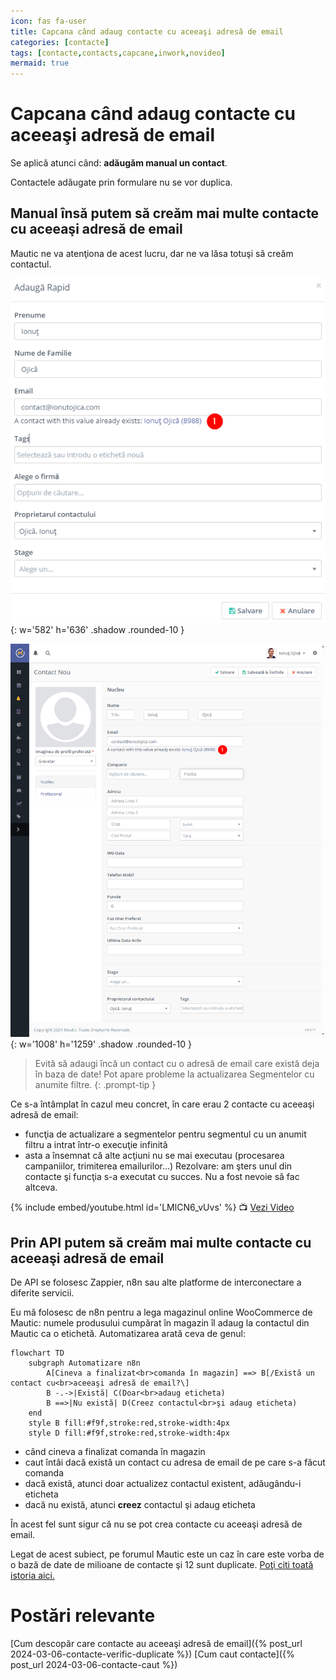 ```yaml
---
icon: fas fa-user
title: Capcana când adaug contacte cu aceeaşi adresă de email
categories: [contacte]
tags: [contacte,contacts,capcane,inwork,novideo]
mermaid: true
---
```


# <i class='fas fa-user'></i> Capcana când adaug contacte cu aceeaşi adresă de email

Se aplică atunci când: **adăugăm manual un contact**.

Contactele adăugate prin formulare nu se vor duplica.

## Manual însă putem să creăm mai multe contacte cu aceeaşi adresă de email

Mautic ne va atenţiona de acest lucru, dar ne va lăsa totuşi să creăm contactul.

![Mautic ne arată că un contact cu aceeaşi adresă de email exista când adăugăm contactul rapid](/assets/img/contacte/2024-03-12-contacte-capcana-adaug-rapid.png){: w='582' h='636' .shadow .rounded-10 }

![Mautic ne arată că un contact cu aceeaşi adresă de email exista când adăugăm contactul normal](/assets/img/contacte/2024-03-12-contacte-capcana-adaug-nou.png){: w='1008' h='1259' .shadow .rounded-10 }

> Evită să adaugi încă un contact cu o adresă de email care există deja în baza de date! Pot apare probleme la actualizarea Segmentelor cu anumite filtre.
{: .prompt-tip }

Ce s-a întâmplat în cazul meu concret, în care erau 2 contacte cu aceeaşi adresă de email:
* funcţia de actualizare a segmentelor pentru segmentul cu un anumit filtru a intrat într-o execuţie infinită
* asta a însemnat că alte acţiuni nu se mai executau (procesarea campaniilor, trimiterea emailurilor...)
Rezolvare: am şters unul din contacte şi funcţia s-a executat cu succes. Nu a fost nevoie să fac altceva.

[//]: # (Comming soon video)

{% include embed/youtube.html id='LMlCN6_vUvs' %}
📺 [Vezi Video](https://www.youtube.com/watch?v=LMlCN6_vUvs)

## Prin API putem să creăm mai multe contacte cu aceeaşi adresă de email
De API se folosesc Zappier, n8n sau alte platforme de interconectare a diferite servicii.

Eu mă folosesc de n8n pentru a lega magazinul online WooCommerce de Mautic: numele produsului cumpărat în magazin îl adaug la contactul din Mautic ca o etichetă. Automatizarea arată ceva de genul:

```mermaid
flowchart TD
    subgraph Automatizare n8n
        A[Cineva a finalizat<br>comanda în magazin] ==> B[/Există un contact cu<br>aceeaşi adresă de email?\]
        B -.->|Există| C(Doar<br>adaug eticheta)
        B ==>|Nu există| D(Creez contactul<br>şi adaug eticheta)
    end
    style B fill:#f9f,stroke:red,stroke-width:4px
    style D fill:#f9f,stroke:red,stroke-width:4px
```

* când cineva a finalizat comanda în magazin
* caut întâi dacă există un contact cu adresa de email de pe care s-a făcut comanda
* dacă există, atunci doar actualizez contactul existent, adăugându-i eticheta
* dacă nu există, atunci **creez** contactul şi adaug eticheta

În acest fel sunt sigur că nu se pot crea contacte cu aceeaşi adresă de email.

Legat de acest subiect, pe forumul Mautic este un caz în care este vorba de o bază de date de milioane de contacte şi 12 sunt duplicate. [Poţi citi toată istoria aici.](https://forum.mautic.org/t/how-did-happened-duplicate-contact/24575)

# Postări relevante
[Cum descopăr care contacte au aceeaşi adresă de email]({% post_url 2024-03-06-contacte-verific-duplicate %})
[Cum caut contacte]({% post_url 2024-03-06-contacte-caut %})
